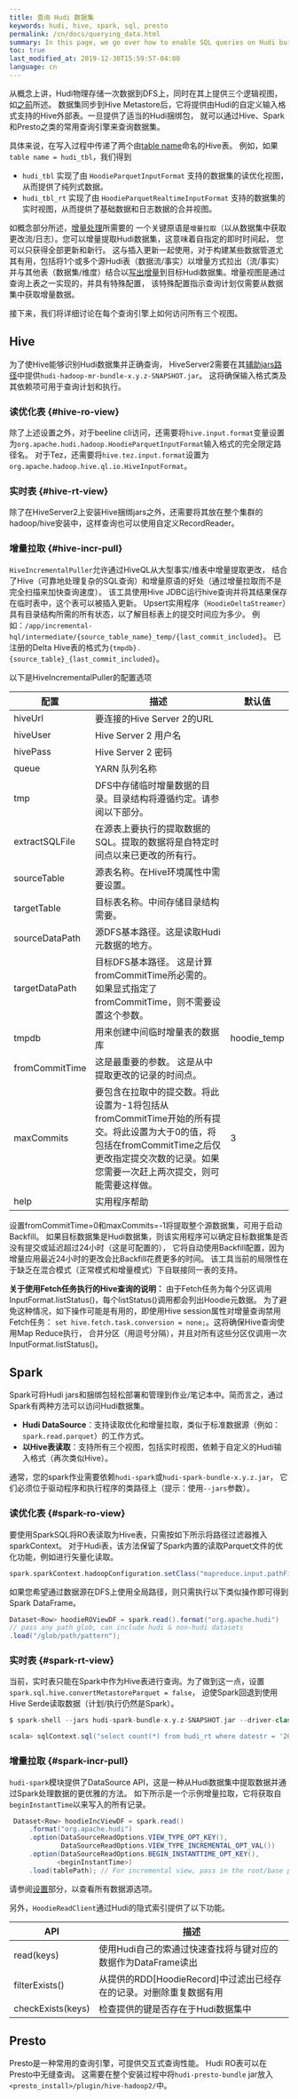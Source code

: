 ```yaml
---
title: 查询 Hudi 数据集
keywords: hudi, hive, spark, sql, presto
permalink: /cn/docs/querying_data.html
summary: In this page, we go over how to enable SQL queries on Hudi built tables.
toc: true
last_modified_at: 2019-12-30T15:59:57-04:00
language: cn
---
```


从概念上讲，Hudi物理存储一次数据到DFS上，同时在其上提供三个逻辑视图，如[之前](/cn/docs/concepts.html#views)所述。
数据集同步到Hive Metastore后，它将提供由Hudi的自定义输入格式支持的Hive外部表。一旦提供了适当的Hudi捆绑包，
就可以通过Hive、Spark和Presto之类的常用查询引擎来查询数据集。

具体来说，在写入过程中传递了两个由[table name](/cn/docs/configurations.html#TABLE_NAME_OPT_KEY)命名的Hive表。
例如，如果`table name = hudi_tbl`，我们得到

 - `hudi_tbl` 实现了由 `HoodieParquetInputFormat` 支持的数据集的读优化视图，从而提供了纯列式数据。
 - `hudi_tbl_rt` 实现了由 `HoodieParquetRealtimeInputFormat` 支持的数据集的实时视图，从而提供了基础数据和日志数据的合并视图。

如概念部分所述，[增量处理](https://www.oreilly.com/ideas/ubers-case-for-incremental-processing-on-hadoop)所需要的
一个关键原语是`增量拉取`（以从数据集中获取更改流/日志）。您可以增量提取Hudi数据集，这意味着自指定的即时时间起，
您可以只获得全部更新和新行。 这与插入更新一起使用，对于构建某些数据管道尤其有用，包括将1个或多个源Hudi表（数据流/事实）以增量方式拉出（流/事实）
并与其他表（数据集/维度）结合以[写出增量](/cn/docs/writing_data.html)到目标Hudi数据集。增量视图是通过查询上表之一实现的，并具有特殊配置，
该特殊配置指示查询计划仅需要从数据集中获取增量数据。

接下来，我们将详细讨论在每个查询引擎上如何访问所有三个视图。

## Hive

为了使Hive能够识别Hudi数据集并正确查询，
HiveServer2需要在其[辅助jars路径](https://www.cloudera.com/documentation/enterprise/5-6-x/topics/cm_mc_hive_udf.html#concept_nc3_mms_lr)中提供`hudi-hadoop-mr-bundle-x.y.z-SNAPSHOT.jar`。 
这将确保输入格式类及其依赖项可用于查询计划和执行。

### 读优化表 {#hive-ro-view}
除了上述设置之外，对于beeline cli访问，还需要将`hive.input.format`变量设置为`org.apache.hudi.hadoop.HoodieParquetInputFormat`输入格式的完全限定路径名。
对于Tez，还需要将`hive.tez.input.format`设置为`org.apache.hadoop.hive.ql.io.HiveInputFormat`。

### 实时表 {#hive-rt-view}
除了在HiveServer2上安装Hive捆绑jars之外，还需要将其放在整个集群的hadoop/hive安装中，这样查询也可以使用自定义RecordReader。

### 增量拉取 {#hive-incr-pull}

`HiveIncrementalPuller`允许通过HiveQL从大型事实/维表中增量提取更改，
结合了Hive（可靠地处理复杂的SQL查询）和增量原语的好处（通过增量拉取而不是完全扫描来加快查询速度）。
该工具使用Hive JDBC运行hive查询并将其结果保存在临时表中，这个表可以被插入更新。
Upsert实用程序（`HoodieDeltaStreamer`）具有目录结构所需的所有状态，以了解目标表上的提交时间应为多少。
例如：`/app/incremental-hql/intermediate/{source_table_name}_temp/{last_commit_included}`。
已注册的Delta Hive表的格式为`{tmpdb}.{source_table}_{last_commit_included}`。

以下是HiveIncrementalPuller的配置选项

| **配置** | **描述** | **默认值** |
|-------|--------|--------|
|hiveUrl| 要连接的Hive Server 2的URL |  |
|hiveUser| Hive Server 2 用户名 |  |
|hivePass| Hive Server 2 密码 |  |
|queue| YARN 队列名称 |  |
|tmp| DFS中存储临时增量数据的目录。目录结构将遵循约定。请参阅以下部分。  |  |
|extractSQLFile| 在源表上要执行的提取数据的SQL。提取的数据将是自特定时间点以来已更改的所有行。 |  |
|sourceTable| 源表名称。在Hive环境属性中需要设置。 |  |
|targetTable| 目标表名称。中间存储目录结构需要。  |  |
|sourceDataPath| 源DFS基本路径。这是读取Hudi元数据的地方。 |  |
|targetDataPath| 目标DFS基本路径。 这是计算fromCommitTime所必需的。 如果显式指定了fromCommitTime，则不需要设置这个参数。 |  |
|tmpdb| 用来创建中间临时增量表的数据库 | hoodie_temp |
|fromCommitTime| 这是最重要的参数。 这是从中提取更改的记录的时间点。 |  |
|maxCommits| 要包含在拉取中的提交数。将此设置为-1将包括从fromCommitTime开始的所有提交。将此设置为大于0的值，将包括在fromCommitTime之后仅更改指定提交次数的记录。如果您需要一次赶上两次提交，则可能需要这样做。| 3 |
|help| 实用程序帮助 |  |


设置fromCommitTime=0和maxCommits=-1将提取整个源数据集，可用于启动Backfill。
如果目标数据集是Hudi数据集，则该实用程序可以确定目标数据集是否没有提交或延迟超过24小时（这是可配置的），
它将自动使用Backfill配置，因为增量应用最近24小时的更改会比Backfill花费更多的时间。
该工具当前的局限性在于缺乏在混合模式（正常模式和增量模式）下自联接同一表的支持。

**关于使用Fetch任务执行的Hive查询的说明：**
由于Fetch任务为每个分区调用InputFormat.listStatus()，每个listStatus()调用都会列出Hoodie元数据。
为了避免这种情况，如下操作可能是有用的，即使用Hive session属性对增量查询禁用Fetch任务：
`set hive.fetch.task.conversion = none;`。这将确保Hive查询使用Map Reduce执行，
合并分区（用逗号分隔），并且对所有这些分区仅调用一次InputFormat.listStatus()。

## Spark

Spark可将Hudi jars和捆绑包轻松部署和管理到作业/笔记本中。简而言之，通过Spark有两种方法可以访问Hudi数据集。

 - **Hudi DataSource**：支持读取优化和增量拉取，类似于标准数据源（例如：`spark.read.parquet`）的工作方式。
 - **以Hive表读取**：支持所有三个视图，包括实时视图，依赖于自定义的Hudi输入格式（再次类似Hive）。
 
通常，您的spark作业需要依赖`hudi-spark`或`hudi-spark-bundle-x.y.z.jar`，
它们必须位于驱动程序和执行程序的类路径上（提示：使用`--jars`参数）。
 
### 读优化表 {#spark-ro-view}

要使用SparkSQL将RO表读取为Hive表，只需按如下所示将路径过滤器推入sparkContext。
对于Hudi表，该方法保留了Spark内置的读取Parquet文件的优化功能，例如进行矢量化读取。

```scala
spark.sparkContext.hadoopConfiguration.setClass("mapreduce.input.pathFilter.class", classOf[org.apache.hudi.hadoop.HoodieROTablePathFilter], classOf[org.apache.hadoop.fs.PathFilter]);
```

如果您希望通过数据源在DFS上使用全局路径，则只需执行以下类似操作即可得到Spark DataFrame。

```scala
Dataset<Row> hoodieROViewDF = spark.read().format("org.apache.hudi")
// pass any path glob, can include hudi & non-hudi datasets
.load("/glob/path/pattern");
```
 
### 实时表 {#spark-rt-view}
当前，实时表只能在Spark中作为Hive表进行查询。为了做到这一点，设置`spark.sql.hive.convertMetastoreParquet = false`，
迫使Spark回退到使用Hive Serde读取数据（计划/执行仍然是Spark）。

```scala
$ spark-shell --jars hudi-spark-bundle-x.y.z-SNAPSHOT.jar --driver-class-path /etc/hive/conf  --packages com.databricks:spark-avro_2.11:4.0.0 --conf spark.sql.hive.convertMetastoreParquet=false --num-executors 10 --driver-memory 7g --executor-memory 2g  --master yarn-client

scala> sqlContext.sql("select count(*) from hudi_rt where datestr = '2016-10-02'").show()
```

### 增量拉取 {#spark-incr-pull}
`hudi-spark`模块提供了DataSource API，这是一种从Hudi数据集中提取数据并通过Spark处理数据的更优雅的方法。
如下所示是一个示例增量拉取，它将获取自`beginInstantTime`以来写入的所有记录。

```java
 Dataset<Row> hoodieIncViewDF = spark.read()
     .format("org.apache.hudi")
     .option(DataSourceReadOptions.VIEW_TYPE_OPT_KEY(),
             DataSourceReadOptions.VIEW_TYPE_INCREMENTAL_OPT_VAL())
     .option(DataSourceReadOptions.BEGIN_INSTANTTIME_OPT_KEY(),
            <beginInstantTime>)
     .load(tablePath); // For incremental view, pass in the root/base path of dataset
```

请参阅[设置](/cn/docs/configurations.html#spark-datasource)部分，以查看所有数据源选项。

另外，`HoodieReadClient`通过Hudi的隐式索引提供了以下功能。

| **API** | **描述** |
|-------|--------|
| read(keys) | 使用Hudi自己的索通过快速查找将与键对应的数据作为DataFrame读出 |
| filterExists() | 从提供的RDD[HoodieRecord]中过滤出已经存在的记录。对删除重复数据有用 |
| checkExists(keys) | 检查提供的键是否存在于Hudi数据集中 |


## Presto

Presto是一种常用的查询引擎，可提供交互式查询性能。 Hudi RO表可以在Presto中无缝查询。
这需要在整个安装过程中将`hudi-presto-bundle` jar放入`<presto_install>/plugin/hive-hadoop2/`中。
